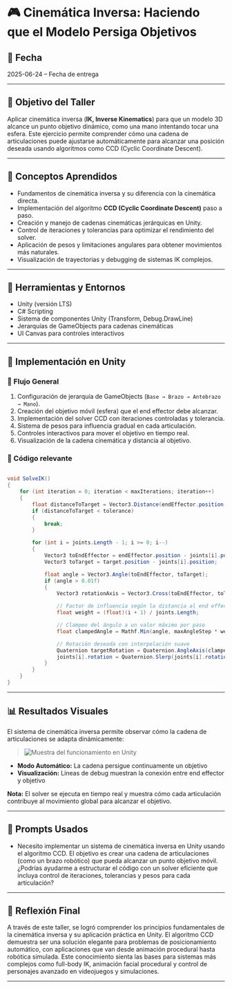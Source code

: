 # 🎮 Cinemática Inversa: Haciendo que el Modelo Persiga Objetivos

## 📅 Fecha
2025-06-24 – Fecha de entrega

---

## 🎯 Objetivo del Taller

Aplicar cinemática inversa (**IK, Inverse Kinematics**) para que un modelo 3D alcance un punto objetivo dinámico, como una mano intentando tocar una esfera. Este ejercicio permite comprender cómo una cadena de articulaciones puede ajustarse automáticamente para alcanzar una posición deseada usando algoritmos como CCD (Cyclic Coordinate Descent).

---

## 🧠 Conceptos Aprendidos

- Fundamentos de cinemática inversa y su diferencia con la cinemática directa.
- Implementación del algoritmo **CCD (Cyclic Coordinate Descent)** paso a paso.
- Creación y manejo de cadenas cinemáticas jerárquicas en Unity.
- Control de iteraciones y tolerancias para optimizar el rendimiento del solver.
- Aplicación de pesos y limitaciones angulares para obtener movimientos más naturales.
- Visualización de trayectorias y debugging de sistemas IK complejos.

---

## 🔧 Herramientas y Entornos

- Unity (versión LTS)
- C# Scripting
- Sistema de componentes Unity (Transform, Debug.DrawLine)
- Jerarquías de GameObjects para cadenas cinemáticas
- UI Canvas para controles interactivos

---

## 🧪 Implementación en Unity

### 🔹 Flujo General
1. Configuración de jerarquía de GameObjects (`Base → Brazo → Antebrazo → Mano`).
2. Creación del objetivo móvil (esfera) que el end effector debe alcanzar.
3. Implementación del solver CCD con iteraciones controladas y tolerancia.
4. Sistema de pesos para influencia gradual en cada articulación.
5. Controles interactivos para mover el objetivo en tiempo real.
6. Visualización de la cadena cinemática y distancia al objetivo.

### 🔹 Código relevante

```csharp

void SolveIK() 
{
    for (int iteration = 0; iteration < maxIterations; iteration++)
    {
        float distanceToTarget = Vector3.Distance(endEffector.position, target.position);
        if (distanceToTarget < tolerance)
        {
            break;
        }

        for (int i = joints.Length - 1; i >= 0; i--)
        {
            Vector3 toEndEffector = endEffector.position - joints[i].position;
            Vector3 toTarget = target.position - joints[i].position;

            float angle = Vector3.Angle(toEndEffector, toTarget);
            if (angle > 0.01f)
            {
                Vector3 rotationAxis = Vector3.Cross(toEndEffector, toTarget).normalized;

                // Factor de influencia según la distancia al end effector
                float weight = (float)(i + 1) / joints.Length;

                // Clampeo del ángulo a un valor máximo por paso
                float clampedAngle = Mathf.Min(angle, maxAngleStep * weight);

                // Rotación deseada con interpolación suave
                Quaternion targetRotation = Quaternion.AngleAxis(clampedAngle, rotationAxis) * joints[i].rotation;
                joints[i].rotation = Quaternion.Slerp(joints[i].rotation, targetRotation, 0.5f);
            }
        }
    }
}
```

---

## 📊 Resultados Visuales

El sistema de cinemática inversa permite observar cómo la cadena de articulaciones se adapta dinámicamente:

> ![Muestra del funcionamiento en Unity](https://github.com/Jul1014/Compuvisual-General/blob/master/2025-06-24-Taller18_Cinematica_Inversa/Unity/GifCinematicaInversa.gif)

- **Modo Automático:** La cadena persigue continuamente un objetivo
- **Visualización:** Líneas de debug muestran la conexión entre end effector y objetivo

**Nota:** El solver se ejecuta en tiempo real y muestra cómo cada articulación contribuye al movimiento global para alcanzar el objetivo.

---

## 🧩 Prompts Usados

- Necesito implementar un sistema de cinemática inversa en Unity usando el algoritmo CCD. El objetivo es crear una cadena de articulaciones (como un brazo robótico) que pueda alcanzar un punto objetivo móvil. ¿Podrías ayudarme a estructurar el código con un solver eficiente que incluya control de iteraciones, tolerancias y pesos para cada articulación?

---

## 💬 Reflexión Final

A través de este taller, se logró comprender los principios fundamentales de la cinemática inversa y su aplicación práctica en Unity. El algoritmo CCD demuestra ser una solución elegante para problemas de posicionamiento automático, con aplicaciones que van desde animación procedural hasta robótica simulada. Este conocimiento sienta las bases para sistemas más complejos como full-body IK, animación facial procedural y control de personajes avanzado en videojuegos y simulaciones.

---